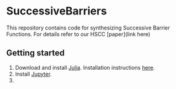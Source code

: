 # SuccessiveBarriers
This repository contains code for synthesizing Successive Barrier Functions. For details refer to our HSCC [paper](link here)
## Getting started
1. Download and install [Julia](https://julialang.org/). Installation instructions [here](https://docs.julialang.org/en/v1/manual/installation/).
2. Install [Jupyter](https://jupyter.org/).
3. 
